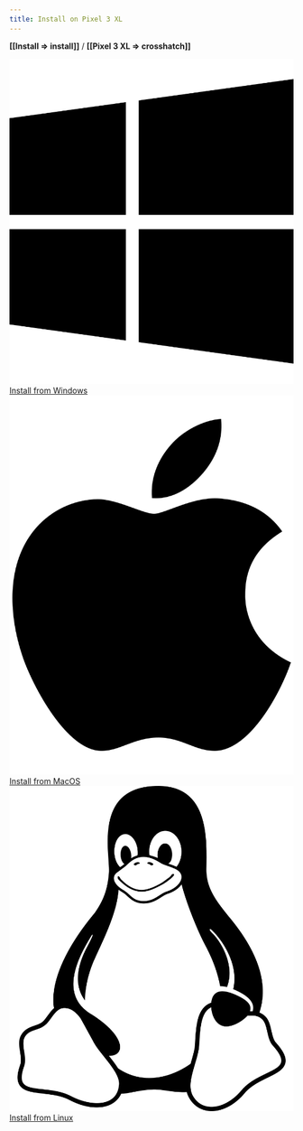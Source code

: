 ```yaml
---
title: Install on Pixel 3 XL
---
```


<strong>[[Install => install]]</strong> / <strong>[[Pixel 3 XL => crosshatch]]</strong>

<div class="gallery" markdown=0>
  <div class="cell">
    <a href="windows"><img class="filter-grey" src="/assets/images/icons/windows.svg" alt=""></a>
    <a style="margin-top: 0.5rem" class="btn" href="windows">Install from Windows</a>
  </div>
  <div class="cell">
    <a href="mac"><img class="filter-grey" src="/assets/images/icons/apple.svg" alt=""></a>
    <a style="margin-top: 0.5rem" class="btn" href="mac">Install from MacOS</a>
  </div>
  <div class="cell">
    <a href="linux"><img class="filter-grey" src="/assets/images/icons/linux.svg" alt=""></a>
    <a style="margin-top: 0.5rem" class="btn" href="linux">Install from Linux</a>
  </div>
</div>

